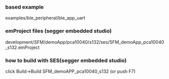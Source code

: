 ### based example
examples/ble_peripheral/ble_app_uart

### emProject files (segger embedded studio)
development/SFM/demoApp/pca10040/s132/ses/SFM_demoApp_pca10040_s132.emProject

### how to build with SES(segger embedded studio)
click Build->Build SFM_demoAPP_pca10040_s132 (or push F7)